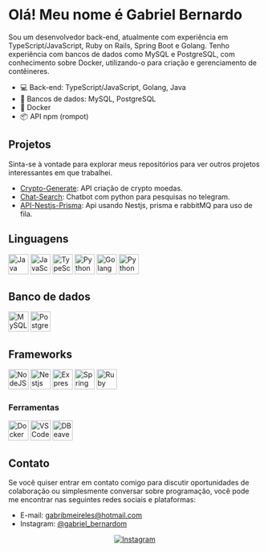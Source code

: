 # Olá! Meu nome é Gabriel Bernardo

Sou um desenvolvedor back-end, atualmente com experiência em TypeScript/JavaScript, Ruby on Rails, Spring Boot e Golang. Tenho experiência com bancos de dados como MySQL e PostgreSQL, com conhecimento sobre Docker, utilizando-o para criação e gerenciamento de contêineres.

- :computer: Back-end: TypeScript/JavaScript, Golang, Java
- :floppy_disk: Bancos de dados: MySQL, PostgreSQL
- :whale: Docker
- :package: API npm (rompot)

## Projetos

Sinta-se à vontade para explorar meus repositórios para ver outros projetos interessantes em que trabalhei.

- [Crypto-Generate](https://github.com/Gabrielbm2/crypto-coin-generator): API criação de crypto moedas.
- [Chat-Search](https://github.com/Gabrielbm2/Chatbot-search-api): Chatbot com python para pesquisas no telegram.
- [API-Nestjs-Prisma](https://github.com/Gabrielbm2/Api-nestjs): Api usando Nestjs, prisma e rabbitMQ para uso de fila.

<h2>Linguagens</h2>
<p>
<img src="https://cdn.jsdelivr.net/gh/devicons/devicon/icons/java/java-original.svg" title="Java" width="40" height="40"/>
<img src="https://cdn.jsdelivr.net/gh/devicons/devicon/icons/javascript/javascript-original.svg" title="JavaScript" width="40" height="40"/>
<img src="https://cdn.jsdelivr.net/gh/devicons/devicon/icons/typescript/typescript-original.svg" title="TypeScript" width="40" height="40"/>
<img src="https://cdn.jsdelivr.net/gh/devicons/devicon/icons/python/python-original.svg" title="Python" width="40" height="40"/>
<img src="https://cdn.jsdelivr.net/gh/devicons/devicon/icons/go/go-original.svg" title="Golang" width="40" height="40"/>
<img src="https://cdn.jsdelivr.net/gh/devicons/devicon/icons/ruby/ruby-original.svg" title="Python" width="40" height="40"/>
</p>

<h2>Banco de dados</h2>
<p>
<img src="https://cdn.jsdelivr.net/gh/devicons/devicon/icons/mysql/mysql-original.svg" title="MySQL" width="40" height="40" />
<img src="https://cdn.jsdelivr.net/gh/devicons/devicon/icons/postgresql/postgresql-original.svg" title="PostgreSQL" width="40" height="40" />
</p>

<h2>Frameworks</h2>
<p>
<img src="https://cdn.jsdelivr.net/gh/devicons/devicon/icons/nodejs/nodejs-original.svg" title="NodeJS" width="40" height="40"/>
<img src="https://cdn.jsdelivr.net/gh/devicons/devicon/icons/nestjs/nestjs-original.svg" title="Nestjs" width="40" height="40"/>
<img src="https://cdn.jsdelivr.net/gh/devicons/devicon/icons/express/express-original.svg" title="Express" width="40" height="40"/>
<img src="https://cdn.jsdelivr.net/gh/devicons/devicon/icons/spring/spring-original.svg" title="Spring Boot" width="40" height="40"/>
<img src="https://cdn.jsdelivr.net/gh/devicons/devicon/icons/rails/rails-original-wordmark.svg" title="Ruby on Rails" width="40" height="40"/>
</p>

<h3>Ferramentas</h3>
<p>
<img src="https://cdn.jsdelivr.net/gh/devicons/devicon/icons/docker/docker-original.svg" title="Docker" width="40" height="40"/>
<img src="https://cdn.jsdelivr.net/gh/devicons/devicon/icons/vscode/vscode-original.svg" title="VS Code" width="40" height="40"/>
<img src="https://cdn.jsdelivr.net/gh/devicons/devicon/icons/dbeaver/dbeaver-original.svg" title="DBeaver" width="40" height="40"/>

## Contato

Se você quiser entrar em contato comigo para discutir oportunidades de colaboração ou simplesmente conversar sobre programação, você pode me encontrar nas seguintes redes sociais e plataformas:

- E-mail: gabribmeireles@hotmail.com
- Instagram: [@gabriel_bernardom](https://www.instagram.com/gabriel_bernardom/)

<div align="center">
   <a href="https://www.instagram.com/gabriel_bernardom">
    <img src="https://img.shields.io/badge/Instagram-Perfil-%231DA1F2?style=for-the-badge&logo=instagram" alt="Instagram">
  </a>
</div>

